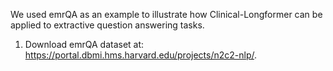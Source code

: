 We used emrQA as an example to illustrate how Clinical-Longformer can be applied to extractive question answering tasks.

1. Download emrQA dataset at: https://portal.dbmi.hms.harvard.edu/projects/n2c2-nlp/. 
